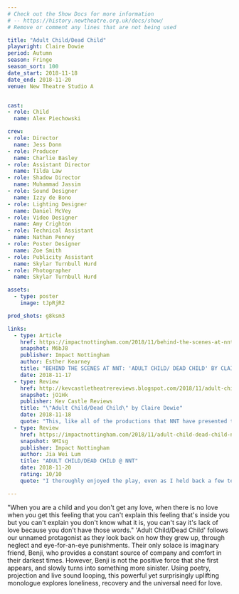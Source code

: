 ```yaml
---
# Check out the Show Docs for more information 
# -- https://history.newtheatre.org.uk/docs/show/
# Remove or comment any lines that are not being used 

title: "Adult Child/Dead Child"
playwright: Claire Dowie
period: Autumn
season: Fringe
season_sort: 100
date_start: 2018-11-18
date_end: 2018-11-20
venue: New Theatre Studio A


cast:
- role: Child
  name: Alex Piechowski

crew:
- role: Director
  name: Jess Donn
- role: Producer
  name: Charlie Basley
- role: Assistant Director
  name: Tilda Law
- role: Shadow Director
  name: Muhammad Jassim
- role: Sound Designer
  name: Izzy de Bono
- role: Lighting Designer
  name: Daniel McVey
- role: Video Designer
  name: Amy Crighton
- role: Technical Assistant
  name: Nathan Penney
- role: Poster Designer
  name: Zoe Smith
- role: Publicity Assistant
  name: Skylar Turnbull Hurd
- role: Photographer
  name: Skylar Turnbull Hurd

assets:
  - type: poster
    image: tJpRjR2

prod_shots: g8ksm3

links:
  - type: Article
    href: https://impactnottingham.com/2018/11/behind-the-scenes-at-nnt-adult-child-dead-child-by-claire-dowie/
    snapshot: M6bJ8
    publisher: Impact Nottingham
    author: Esther Kearney
    title: "BEHIND THE SCENES AT NNT: 'ADULT CHILD/ DEAD CHILD' BY CLAIRE DOWIE"
    date: 2018-11-17
  - type: Review
    href: http://kevcastletheatrereviews.blogspot.com/2018/11/adult-childdead-child-by-claire-dowie.html
    snapshot: jO1Hk
    publisher: Kev Castle Reviews
    title: "\"Adult Child/Dead Child\" by Claire Dowie"
    date: 2018-11-18
    quote: "This, like all of the productions that NNT have presented this season, has been thought-provoking, which is a brilliant for local theatre."
  - type: Review
    href: https://impactnottingham.com/2018/11/adult-child-dead-child-nnt/
    snapshot: 9MIsg
    publisher: Impact Nottingham
    author: Jia Wei Lum
    title: "ADULT CHILD/DEAD CHILD @ NNT"
    date: 2018-11-20
    rating: 10/10
    quote: "I thoroughly enjoyed the play, even as I held back a few tears, and would sincerely recommend it as essential viewing; it is an important artistic achievement, an ode to victims of trauma and a provocative reflection on our collective failure as a society to show more love and kindness."

---
```


"When you are a child and you don't get any love, when there is no love when you get this feeling that you can't explain this feeling that's inside you but you can't explain you don't know what it is, you can't say it's lack of love because you don't have those words." 'Adult Child/Dead Child' follows our unnamed protagonist as they look back on how they grew up, through neglect and eye-for-an-eye punishments. Their only solace is imaginary friend, Benji, who provides a constant source of company and comfort in their darkest times. However, Benji is not the positive force that she first appears, and slowly turns into something more sinister. Using poetry, projection and live sound looping, this powerful yet surprisingly uplifting monologue explores loneliness, recovery and the universal need for love.

